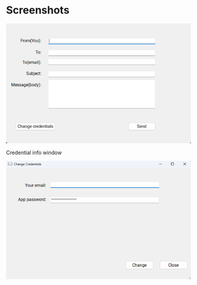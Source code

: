 ﻿# Screenshots

![Screenshot 1](assets/Screenshots/EmailSender1.png)

Credential info window

![Screenshot 2](assets/Screenshots/EmailSender2.png)